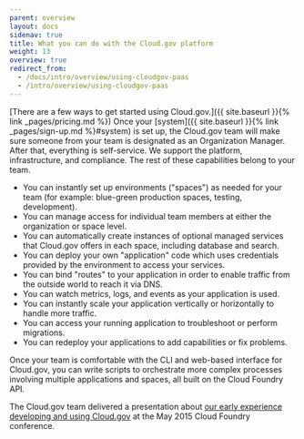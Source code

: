 ```yaml
---
parent: overview
layout: docs
sidenav: true
title: What you can do with the Cloud.gov platform
weight: 13
overview: true
redirect_from:
  - /docs/intro/overview/using-cloudgov-paas
  - /intro/overview/using-cloudgov-paas
---
```



[There are a few ways to get started using Cloud.gov.]({{ site.baseurl }}{% link _pages/pricing.md %}) Once your [system]({{ site.baseurl }}{% link _pages/sign-up.md %}#system) is set up, the Cloud.gov team will make sure someone from your team is designated as an Organization Manager. After that, everything is self-service. We support the platform, infrastructure, and compliance. The rest of these capabilities belong to your team.

- You can instantly set up environments ("spaces") as needed for your team (for example: blue-green production spaces, testing, development).
- You can manage access for individual team members at either the organization or space level.
- You can automatically create instances of optional managed services that Cloud.gov offers in each space, including database and search.
- You can deploy your own "application" code which uses credentials provided by the environment to access your services.
- You can bind "routes" to your application in order to enable traffic from the outside world to reach it via DNS.
- You can watch metrics, logs, and events as your application is used.
- You can instantly scale your application vertically or horizontally to handle more traffic.
- You can access your running application to troubleshoot or perform migrations.
- You can redeploy your applications to add capabilities or fix problems.

Once your team is comfortable with the CLI and web-based interface for Cloud.gov, you can write scripts to orchestrate more complex processes involving multiple applications and spaces, all built on the Cloud Foundry API.

The Cloud.gov team delivered a presentation about [our early experience developing and using Cloud.gov](http://www.altoros.com/cflive/gsa-cuts-app-deployment-from-14-months-to-2-3-days-with-cloud-foundry/) at the May 2015 Cloud Foundry conference.
